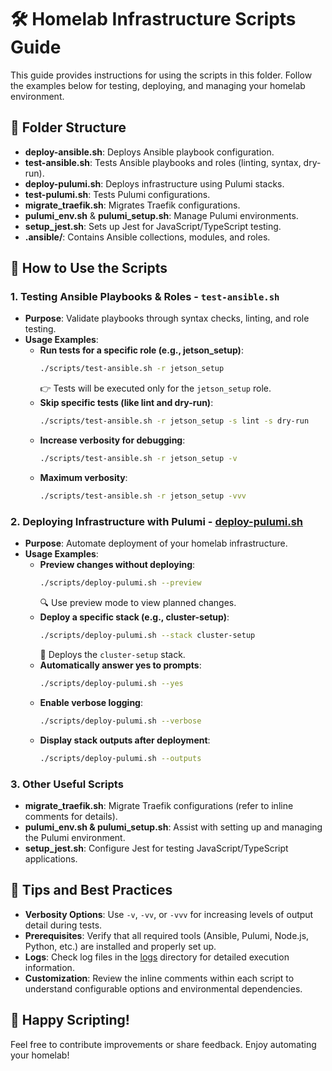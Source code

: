 # 🛠️ Homelab Infrastructure Scripts Guide

This guide provides instructions for using the scripts in this folder. Follow the examples below for testing, deploying, and managing your homelab environment.

## 📂 Folder Structure
- **deploy-ansible.sh**: Deploys Ansible playbook configuration.
- **test-ansible.sh**: Tests Ansible playbooks and roles (linting, syntax, dry-run).
- **deploy-pulumi.sh**: Deploys infrastructure using Pulumi stacks.
- **test-pulumi.sh**: Tests Pulumi configurations.
- **migrate_traefik.sh**: Migrates Traefik configurations.
- **pulumi_env.sh** & **pulumi_setup.sh**: Manage Pulumi environments.
- **setup_jest.sh**: Sets up Jest for JavaScript/TypeScript testing.
- **.ansible/**: Contains Ansible collections, modules, and roles.

## 🚀 How to Use the Scripts

### 1. Testing Ansible Playbooks & Roles - `test-ansible.sh`
- **Purpose**: Validate playbooks through syntax checks, linting, and role testing.
- **Usage Examples**:
  - **Run tests for a specific role (e.g., jetson_setup)**:
    ```bash
    ./scripts/test-ansible.sh -r jetson_setup
    ```
    👉 Tests will be executed only for the `jetson_setup` role.
  - **Skip specific tests (like lint and dry-run)**:
    ```bash
    ./scripts/test-ansible.sh -r jetson_setup -s lint -s dry-run
    ```
  - **Increase verbosity for debugging**:
    ```bash
    ./scripts/test-ansible.sh -r jetson_setup -v
    ```
  - **Maximum verbosity**:
    ```bash
    ./scripts/test-ansible.sh -r jetson_setup -vvv
    ```

### 2. Deploying Infrastructure with Pulumi - [deploy-pulumi.sh](http://_vscodecontentref_/0)
- **Purpose**: Automate deployment of your homelab infrastructure.
- **Usage Examples**:
  - **Preview changes without deploying**:
    ```bash
    ./scripts/deploy-pulumi.sh --preview
    ```
    🔍 Use preview mode to view planned changes.
  - **Deploy a specific stack (e.g., cluster-setup)**:
    ```bash
    ./scripts/deploy-pulumi.sh --stack cluster-setup
    ```
    🚀 Deploys the `cluster-setup` stack.
  - **Automatically answer yes to prompts**:
    ```bash
    ./scripts/deploy-pulumi.sh --yes
    ```
  - **Enable verbose logging**:
    ```bash
    ./scripts/deploy-pulumi.sh --verbose
    ```
  - **Display stack outputs after deployment**:
    ```bash
    ./scripts/deploy-pulumi.sh --outputs
    ```

### 3. Other Useful Scripts
- **migrate_traefik.sh**: Migrate Traefik configurations (refer to inline comments for details).
- **pulumi_env.sh & pulumi_setup.sh**: Assist with setting up and managing the Pulumi environment.
- **setup_jest.sh**: Configure Jest for testing JavaScript/TypeScript applications.

## 📝 Tips and Best Practices
- **Verbosity Options**: Use `-v`, `-vv`, or `-vvv` for increasing levels of output detail during tests.
- **Prerequisites**: Verify that all required tools (Ansible, Pulumi, Node.js, Python, etc.) are installed and properly set up.
- **Logs**: Check log files in the [logs](http://_vscodecontentref_/1) directory for detailed execution information.
- **Customization**: Review the inline comments within each script to understand configurable options and environmental dependencies.

## 🙂 Happy Scripting!
Feel free to contribute improvements or share feedback. Enjoy automating your homelab!